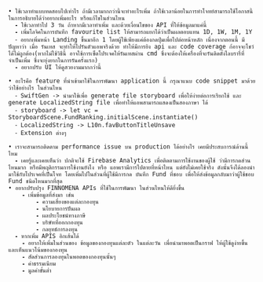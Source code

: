 	• ใช้เวลาทำแบบทดสอบไปเท่าไร ถ้ามีเวลามากกว่านี้จะทำอะไรเพิ่ม ถ้าใช้เวลาน้อยในการทำโจทย์สามารถใช้โอกาสนี้ในการอธิบายได้ว่าอยากเพิ่มอะไร หรือแก้ไขในส่วนไหน
	  ⁃ ใช้เวลาทำไป 3 วัน ถ้าหากมีเวลาทำเพิ่ม และด้วยเงื่อนไขของ API ที่ให้ข้อมูลมาแค่นี้ 
	  ⁃ เพิ่มโลจิคในการบันทึก favourite list ให้สามารถแยกได้ว่าเป็นผลตอบแทน 1D, 1W, 1M, 1Y
	  ⁃ อยากเพิ่มหน้า Landing ขึ้นมาอีก 1 โดยผู้ใช้เพียงแค่ต้องกดปุ่มเพื่อไปต่อหน้าหลัก เนื่องจากตอนนี้ มีปัญหาว่า เมื่อ รันเทส จะทำให้ไปรันตัวแอพจริงด้วย ทำให้มีการยิง api และ code coverage ก้อาจจะโชว์ได้ไม่ถูกต้อง(หากไม่ใช้วิธีนี้ อาจใช้การเซ็ตโปรเจคให้รันเทสผ่าน cmd ซึ่งจะต้องให้เครื่องที่จะรันติดตั้งไลบรารี่ที่จำเป็นเพิ่ม ซึ่งจะยุ่งยากในการรันครั้งแรก)
	  ⁃ อยากปรับ UI ให้ดูสวยงามมากกว่านี้

	• อะไรคือ feature ที่นำเข้ามาใช้ในการพัฒนา application นี้ กรุณาแนบ code snippet มาด้วยว่าใช้อย่างไร ในส่วนไหน
	  ⁃ SwiftGen -> นำมาใช้เพื่อ generate file storyboard เพื่อให้ง่ายต่อการเรียกใช้ และ generate LocalizedString file เพื่อทำให้แอพสามารถแสดงเป็นสองภาษา ได้ 
	  ⁃ storyboard -> let vc = StoryboardScene.FundRanking.initialScene.instantiate()
	  ⁃ LocalizedString -> L10n.favButtonTitleUnsave
	  ⁃ Extension ต่างๆ 

	• เราจะสามารถติดตาม performance issue บน production ได้อย่างไร เคยมีประสบการณ์ด้านนี้ไหม
	  ⁃ เคยรู้และเคยเห็นว่า ปกติจะใช้ Firebase Analytics เพื่อติดตามการใช้งานของผู้ใช้ ว่ามีการกดส่วนไหนมาก หรือมีพฤติกรรมการใช้งานยังไง หรือ แอพเรามีการไปตายที่หน้าไหน แต่ยังไม่เคยใช้จริง ดังนั้นจึงได้ลองนำ มาใช้กับโปรเจคที่เป็นโจท โดยเพิ่มไปในส่วนที่ผู้ใช้มีการกด บันทึก Fund ที่ชอบ เพื่อให้ส่งข้อมูลกลับมาว่าผู้ใช้ชอบ Fund ชนิดไหนมากที่สุด 
	• อยากปรับปรุง FINNOMENA APIs ที่ใช้ในการพัฒนา ในส่วนไหนให้ดียิ่งขึ้น
	    ⁃ เพิ่มข้อมูลที่ส่งมา เช่น 
	    	⁃ ความเสี่ยงของแต่ละกองทุน 
	    	⁃ นโยบายการปันผล
	    	⁃ ผลประโยชน์ทางภาษี
	    	⁃ บริษัทที่ออกกองทุน 
    		⁃ กลยุทธ์การลงทุน
	  ⁃ หากเพิ่ม APIS อิกเส้นได้ 
	    ⁃ อยากให้เพิ่มในส่วนของ ข้อมูลของกองทุนแต่ละตัว ในแต่ละวัน เพื่อนำมาพอตเป็นกราฟ ให้ผู้ใช้ดูง่ายขึ้น และเห็นแนวโน้มของกองทุน
	    ⁃ สัดส่วนการลองทุนในพอตของกองทุนนั้นๆ 
	    ⁃ ค่าธรรมเนียม
	    ⁃ มูลค่าขั้นต่ำ
